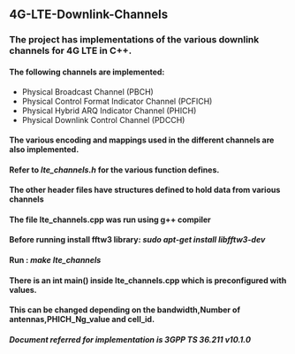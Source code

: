 ## 4G-LTE-Downlink-Channels

### The project has implementations of the various downlink channels for 4G LTE in C++.
#### The following channels are implemented:

- Physical Broadcast Channel (PBCH)
- Physical Control Format Indicator Channel (PCFICH)
- Physical Hybrid ARQ Indicator Channel (PHICH)
- Physical Downlink Control Channel (PDCCH)

#### The various encoding and mappings used in the different channels are also implemented.

#### Refer to *lte_channels.h* for the various function defines.

#### The other header files have structures defined to hold data from various channels

#### The file lte_channels.cpp was run using g++ compiler

#### Before running install fftw3 library: *sudo apt-get install libfftw3-dev*

#### Run : *make lte_channels*

#### There is an int main() inside lte_channels.cpp which is preconfigured with values.
#### This can be changed depending on the bandwidth,Number of antennas,PHICH_Ng_value and cell_id.

#### *Document referred for implementation is 3GPP TS 36.211 v10.1.0*
